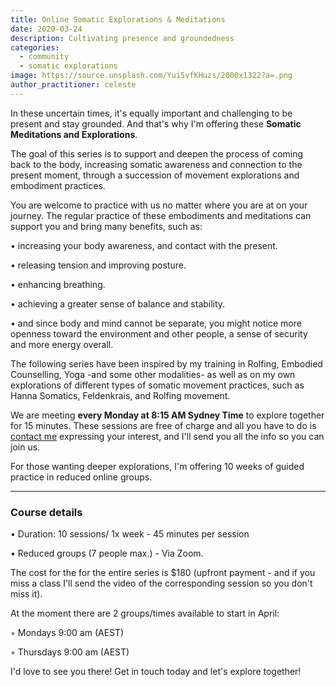 ```yaml
---
title: Online Somatic Explorations & Meditations
date: 2020-03-24
description: Cultivating presence and groundedness
categories:
  - community
  - somatic explorations
image: https://source.unsplash.com/Yui5vfKHuzs/2000x1322?a=.png
author_practitioner: celeste
---
```

In these uncertain times, it's equally important and challenging to be present and stay grounded. And that's why I'm
offering these **Somatic Meditations and Explorations**.

The goal of this series is to support and deepen the process of coming back to the body, increasing somatic awareness
and connection to the present moment, through a succession of movement explorations and embodiment practices.

You are welcome to practice with us no matter where you are at on your journey. The regular practice of these
embodiments and meditations can support you and bring many benefits, such as:

&bull; increasing your body awareness, and contact with the present.

&bull; releasing tension and improving posture.

&bull; enhancing breathing.

&bull; achieving a greater sense of balance and stability.

&bull; and since body and mind cannot be separate, you might notice more openness toward the environment and other
people, a sense of security and more energy overall.

The following series have been inspired by my training in Rolfing, Embodied Counselling, Yoga -and some other
modalities- as well as on my own explorations of different types of somatic movement
practices, such as Hanna Somatics, Feldenkrais, and Rolfing movement.

We are meeting **every Monday at 8:15 AM Sydney Time** to explore together for 15 minutes. These sessions are free of
charge and all you have to do is [contact me](/contact/) expressing your interest, and I'll send you all the info so you
can join us. 

For those wanting deeper explorations, I'm offering 10 weeks of guided practice in reduced online groups.

---

### Course details

&bull; Duration: 10 sessions/ 1x week - 45 minutes per session

&bull; Reduced groups (7 people max.) - Via Zoom.

The cost for the for the entire series is $180 (upfront payment - and if you miss a class I'll send the video of the corresponding session so you don't miss it).

At the moment there are 2 groups/times available to start in April:

&#9702; Mondays 9:00 am (AEST) 
 
&#9702;  Thursdays 9:00 am (AEST)

I'd love to see you there! Get in touch today and let's explore together!

